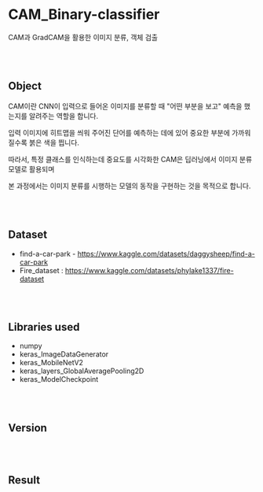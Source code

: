 # CAM_Binary-classifier

CAM과 GradCAM을 활용한 이미지 분류, 객체 검출

<br /><br /> 
## Object

CAM이란 CNN이 입력으로 들어온 이미지를 분류할 때 "어떤 부분을 보고" 예측을 했는지를 알려주는 역할을 합니다.

입력 이미지에 히트맵을 씌워 주어진 단어를 예측하는 데에 있어 중요한 부분에 가까워질수록 붉은 색을 띕니다.

따라서, 특정 클래스를 인식하는데 중요도를 시각화한 CAM은 딥러닝에서 이미지 분류 모델로 활용되며

본 과정에서는 이미지 분류를 시행하는 모델의 동작을 구현하는 것을 목적으로 합니다.

<br /><br /> 
## Dataset

- find-a-car-park - https://www.kaggle.com/datasets/daggysheep/find-a-car-park
- Fire_dataset : https://www.kaggle.com/datasets/phylake1337/fire-dataset

<br /><br /> 
## Libraries used

- numpy
- keras_ImageDataGenerator
- keras_MobileNetV2
- keras_layers_GlobalAveragePooling2D
- keras_ModelCheckpoint

<br /><br /> 
## Version

<br /><br /> 
## Result

